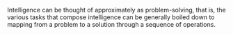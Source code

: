 Intelligence can be thought of approximately as problem-solving, that is, the various tasks that compose intelligence can be generally boiled down to mapping from a problem to a solution through a sequence of operations.

